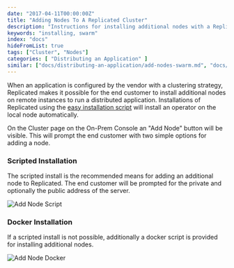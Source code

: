 ```yaml
---
date: "2017-04-11T00:00:00Z"
title: "Adding Nodes To A Replicated Cluster"
description: "Instructions for installing additional nodes with a Replicated cluster"
keywords: "installing, swarm"
index: "docs"
hideFromList: true
tags: ["Cluster", "Nodes"]
categories: [ "Distributing an Application" ]
similar: ["docs/distributing-an-application/add-nodes-swarm.md", "docs/distributing-an-application/add-nodes.md"]
---
```


When an application is configured by the vendor with a clustering strategy, Replicated makes it possible for the end customer to install additional nodes on remote instances to run a distributed application. Installations of Replicated using the [easy installation script](/docs/distributing-an-application/installing-via-script/) will install an operator on the local node automatically.

On the Cluster page on the On-Prem Console an "Add Node" button will be visible. This will prompt the end customer with two simple options for adding a node.

### Scripted Installation
The scripted install is the recommended means for adding an additional node to Replicated. The end customer will be prompted for the private and optionally the public address of the server.

![Add Node Script](/images/post-screens/add-node-script.png)

### Docker Installation
If a scripted install is not possible, additionally a docker script is provided for installing additional nodes.

![Add Node Docker](/images/post-screens/add-node-docker.png)